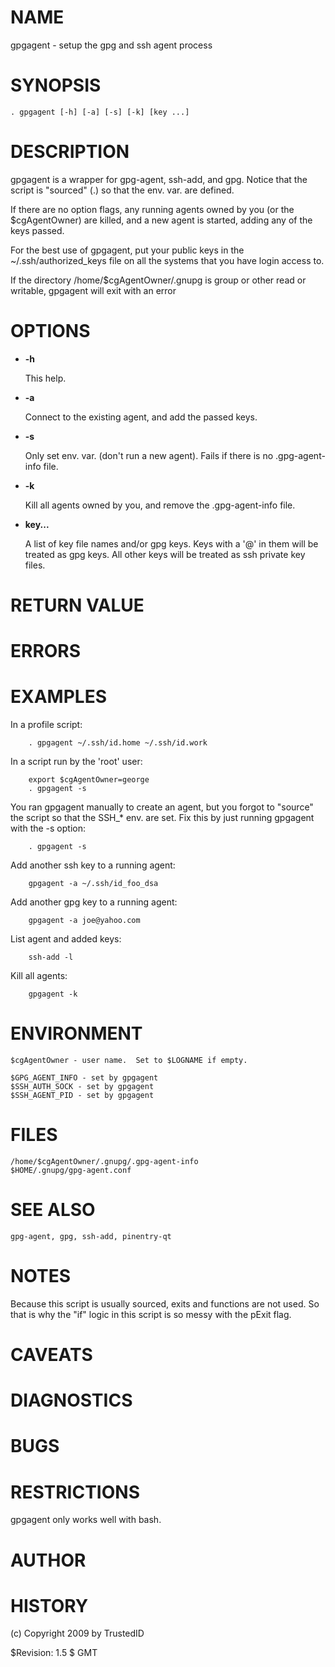 # NAME

gpgagent - setup the gpg and ssh agent process

# SYNOPSIS

    . gpgagent [-h] [-a] [-s] [-k] [key ...]

# DESCRIPTION

gpgagent is a wrapper for gpg-agent, ssh-add, and gpg.  Notice that
the script is "sourced" (.) so that the env. var. are defined.

If there are no option flags, any running agents owned by you (or the
$cgAgentOwner) are killed, and a new agent is started, adding any of
the keys passed.

For the best use of gpgagent, put your public keys in the
~/.ssh/authorized\_keys file on all the systems that you have login
access to.

If the directory /home/$cgAgentOwner/.gnupg is group or other read or
writable, gpgagent will exit with an error

# OPTIONS

- **-h**

    This help.

- **-a**

    Connect to the existing agent, and add the passed keys.

- **-s**

    Only set env. var. (don't run a new agent).  Fails if there is no
    .gpg-agent-info file.

- **-k**

    Kill all agents owned by you, and remove the .gpg-agent-info file.

- **key...**

    A list of key file names and/or gpg keys.  Keys with a '@' in them
    will be treated as gpg keys.  All other keys will be treated as ssh
    private key files.

# RETURN VALUE

# ERRORS

# EXAMPLES

In a profile script:

        . gpgagent ~/.ssh/id.home ~/.ssh/id.work

In a script run by the 'root' user:

        export $cgAgentOwner=george
        . gpgagent -s

You ran gpgagent manually to create an agent, but you forgot to
"source" the script so that the SSH\_\* env. are set.  Fix this by just
running gpgagent with the -s option:

        . gpgagent -s

Add another ssh key to a running agent:

        gpgagent -a ~/.ssh/id_foo_dsa

Add another gpg key to a running agent:

        gpgagent -a joe@yahoo.com

List agent and added keys:

        ssh-add -l

Kill all agents:

        gpgagent -k

# ENVIRONMENT

    $cgAgentOwner - user name.  Set to $LOGNAME if empty.

    $GPG_AGENT_INFO - set by gpgagent
    $SSH_AUTH_SOCK - set by gpgagent
    $SSH_AGENT_PID - set by gpgagent

# FILES

    /home/$cgAgentOwner/.gnupg/.gpg-agent-info
    $HOME/.gnupg/gpg-agent.conf

# SEE ALSO

    gpg-agent, gpg, ssh-add, pinentry-qt

# NOTES

Because this script is usually sourced, exits and functions are not
used.  So that is why the "if" logic in this script is so messy with
the pExit flag.

# CAVEATS

# DIAGNOSTICS

# BUGS

# RESTRICTIONS

gpgagent only works well with bash.

# AUTHOR

# HISTORY

(c) Copyright 2009 by TrustedID

$Revision: 1.5 $ GMT
